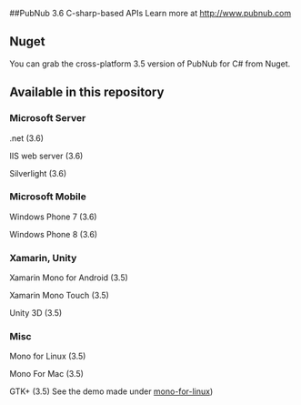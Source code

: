 ##PubNub 3.6 C-sharp-based APIs
Learn more at http://www.pubnub.com

## Nuget
You can grab the cross-platform 3.5 version of PubNub for C# from Nuget.

## Available in this repository

### Microsoft Server

.net (3.6)

IIS web server (3.6)

Silverlight (3.6)

### Microsoft Mobile
Windows Phone 7 (3.6)

Windows Phone 8 (3.6)

### Xamarin, Unity
Xamarin Mono for Android (3.5)

Xamarin Mono Touch (3.5)

Unity 3D (3.5)

### Misc
Mono for Linux (3.5)

Mono For Mac (3.5)

GTK+ (3.5)
See the demo made under [mono-for-linux](mono-for-linux/Demo/GTK%2B))


